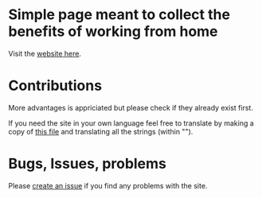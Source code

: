 # Simple page meant to collect the benefits of working from home

Visit the [website here](https://kryptortio.github.io/Work-From-Home-Advantages). 

# Contributions

More advantages is appriciated but please check if they already exist first.

If you need the site in your own language feel free to translate by making a copy of [this file](https://github.com/Kryptortio/Work-From-Home-Advantages/blob/main/data.js) and translating all the strings (within "").

# Bugs, Issues, problems

Please [create an issue](https://github.com/Kryptortio/Work-From-Home-Advantages/issues) if you find any problems with the site.